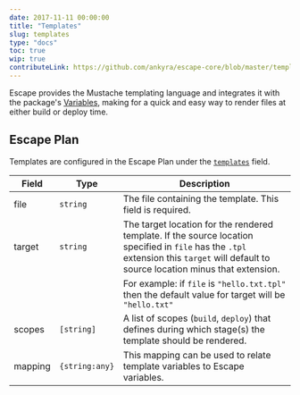 ```yaml
---
date: 2017-11-11 00:00:00
title: "Templates"
slug: templates
type: "docs"
toc: true
wip: true
contributeLink: https://github.com/ankyra/escape-core/blob/master/templates/templates.go
---
```


Escape provides the Mustache templating language and integrates it with the
package's [Variables](/docs/input-and-output-variables/), making for a quick
and easy way to render files at either build or deploy time.

## Escape Plan

Templates are configured in the Escape Plan under the
[`templates`](/docs/escape-plan/#templates) field.


Field | Type | Description
------|------|-------------
|file|`string`|The file containing the template. This field is required. 
|target|`string`|The target location for the rendered template. If the source location specified in `file` has the `.tpl` extension this `target` will default to source location minus that extension. 
|||For example: if `file` is `"hello.txt.tpl"` then the default value for target will be `"hello.txt"` 
|scopes|`[string]`|A list of scopes (`build`, `deploy`) that defines during which stage(s) the template should be rendered. 
|mapping|`{string:any}`|This mapping can be used to relate template variables to Escape variables. 

